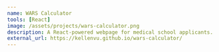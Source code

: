 ```yaml
---
name: WARS Calculator
tools: [React]
image: /assets/projects/wars-calculator.png
description: A React-powered webpage for medical school applicants.
external_url: https://kellenvu.github.io/wars-calculator/
---
```

